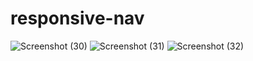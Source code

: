 # responsive-nav
![Screenshot (30)](https://github.com/user-attachments/assets/2660a680-cdc8-44ec-89cb-8e98eae5c459)
![Screenshot (31)](https://github.com/user-attachments/assets/31b3812a-21be-4987-9e32-74954f510330)
![Screenshot (32)](https://github.com/user-attachments/assets/79c6ec4e-ee03-4c5c-9e24-581347900a57)

